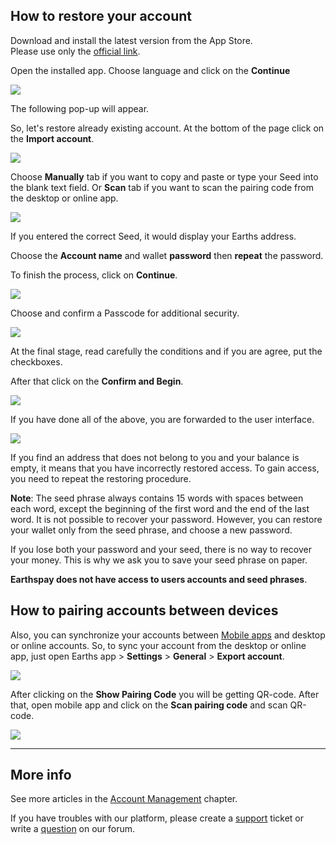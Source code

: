 ## How to restore your account

Download and install the latest version from the App Store.  
Please use only the [official link](https://play.google.com/store/apps/details?id=com.earthspay.wallet).

Open the installed app.
Choose language and click on the **Continue**

![](/earths-client/mobile-apps/_assets/account_creation_ios_01.png)

The following pop-up will appear.

So, let's restore already existing account. At the bottom of the page click on the **Import account**.

![](/earths-client/mobile-apps/_assets/account_restoring_ios_01.png)

Choose **Manually** tab if you want to copy and paste or type your Seed into the blank text field. Or **Scan** tab if you want to scan the pairing code from the desktop or online app.

![](/earths-client/mobile-apps/_assets/account_restoring_ios_02.png)

If you entered the correct Seed, it would display your Earths address.

Choose the **Account name** and wallet **password** then **repeat** the password.

To finish the process, click on **Continue**.

![](/earths-client/mobile-apps/_assets/account_restoring_ios_03.png)

Choose and confirm a Passcode for additional security.

![](/earths-client/mobile-apps/_assets/account_creation_ios_09.png)

At the final stage, read carefully the conditions and if you are agree, put the checkboxes.

After that click on the **Confirm and Begin**.

![](/earths-client/mobile-apps/_assets/account_creation_ios_11.png)

If you have done all of the above, you are forwarded to the user interface.

![](/earths-client/mobile-apps/_assets/account_creation_ios_12.png)

If you find an address that does not belong to you and your balance is empty, it means that you have incorrectly restored access. To gain access, you need to repeat the restoring procedure.

**Note**: The seed phrase always contains 15 words with spaces between each word, except the beginning of the first word and the end of the last word. It is not possible to recover your password. However, you can restore your wallet only from the seed phrase, and choose a new password.

If you lose both your password and your seed, there is no way to recover your money. This is why we ask you to save your seed phrase on paper.

**Earthspay does not have access to users accounts and seed phrases**.

## How to pairing accounts between devices

Also, you can synchronize your accounts between [Mobile apps](/earths-client/mobile-apps.md) and desktop or online accounts. So, to sync your account from the desktop or online app, just open Earths app > **Settings** > **General** > **Export account**.

![](/earths-client/mobile-apps/_assets/account_restoring_06.png)

After clicking on the **Show Pairing Code** you will be getting QR-code. After that, open mobile app and click on the **Scan pairing code** and scan QR-code.

![](/earths-client/mobile-apps/_assets/account_restoring_07.png)

___

## More info

See more articles in the [Account Management](/earths-client/mobile-apps/android/account-management.md) chapter.

If you have troubles with our platform, please create a [support](https://support.earths.ga/) ticket or write a [question](https://forum.earths.ga/) on our forum.
